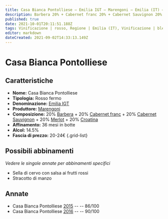 ```yaml
---
title: Casa Bianca Pontolliese – Emilia IGT – Marengoni – Emilia (IT) – 20-24€ – 3★-4★
description: Barbera 20% + Cabernet franc 20% + Cabernet Sauvignon 20% + Croatina 20% + Merlot 20% | Sella di cervo con salsa ai frutti rossi – Stracotto di manzo
published: true
date: 2021-10-01T20:11:51.188Z
tags: Vinificazione | rosso, Regione | Emilia (IT), Vinificazione | blend, Vinificazione | fermo, Valutazioni | 4 stelle, Vitigni | Barbera, Vitigni | Cabernet franc, Vitigni | Cabernet Sauvignon, Vitigni | Merlot, Vitigni | Croatina, Prezzi | 20-24€, Alimento | cervo, Aromatizzazione | salsa ai frutti rossi, Alimento | manzo, Cottura | stracotto
editor: markdown
dateCreated: 2021-09-02T14:33:13.149Z
---
```


# Casa Bianca Pontolliese 

## Caratteristiche
- **Nome:** Casa Bianca Pontolliese 
- **Tipologia:** Rosso fermo
- **Denominazione:** [Emilia IGT](/denominazioni/Italia/Emilia/IGT/Emilia)
- **Produttore:** [Marengoni](/produttori/Italia/Emilia/Marengoni) 
- **Composizione:** 20% [Barbera](/vitigni/Italia/barbera) + 20% [Cabernet franc](/vitigni/Italia/cabernet-franc) + 20% [Cabernet Sauvignon](/vitigni/Italia/cabernet-sauvignon) + 20% [Merlot](/vitigni/Italia/merlot) + 20% [Croatina](/vitigni/Italia/croatina)
- **Affinamento:** 36 mesi in botte
- **Alcol:** 14.5%
- **Fascia di prezzo:** 20-24€
{.grid-list}

## Possibili abbinamenti
*Vedere le singole annate per abbinamenti specifici*

- Sella di cervo con salsa ai frutti rossi 
- Stracotto di manzo 

## Annate
- Casa Bianca Pontolliese [2015](/vini/Italia/Emilia/Marengoni/Casa-Bianca-Pontolliese/2015) -- <span class="star-3"></span> -- 86/100
- Casa Bianca Pontolliese [2016](/vini/Italia/Emilia/Marengoni/Casa-Bianca-Pontolliese/2016) -- <span class="star-4"></span> -- 90/100
